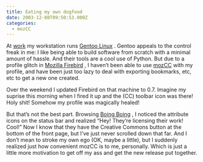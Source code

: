 ```yaml
---
title: Eating my own dogfood
date: 2003-12-08T09:50:53.000Z
categories:
  - mozCC
---
```

At [work][1]  my workstation runs [Gentoo Linux][2] . Gentoo appeals to the control freak in me: I like being able to build software from scratch with a minimal amount of hassle. And their tools are a cool use of Python. But due to a profile glitch in [Mozilla Firebird][3] , I haven’t been able to use [mozCC][4]  with my profile, and have been just too lazy to deal with exporting bookmarks, etc, etc to get a new one created.

Over the weekend I updated Firebird on that machine to 0.7. Imagine my suprise this morning when I fired it up and the (CC) toolbar icon was there! Holy shit! Somehow my profile was magically healed!

But that’s not the best part. Browsing [Boing Boing][5] , I noticed the attribute icons on the status bar and realized “Hey! They’re licensing their work! Cool!” Now I know that they have the Creative Commons button at the bottom of the front page, but I’ve just never scrolled down that far. And I don’t mean to stroke my own ego (OK, maybe a little), but I suddenly realized just how convenient mozCC is to me, personally. Which is just a little more motivation to get off my ass and get the new release put together.

 [1]: http://www.canterburyschool.org
 [2]: http://www.gentoo.org
 [3]: http://www.mozilla.org/products/firebird
 [4]: http://yergler.net/projects/mozcc
 [5]: http://boingboing.net
